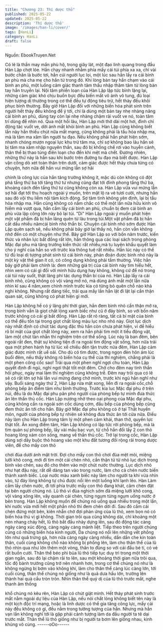 ```yaml
---
title: "Chương 23: Thí dược thỏ"
published: 2025-05-22
updated: 2025-05-22
description: 'Thí dược thỏ'
image: '/images/han-li/cover/'
tags: [HanLi]
category: HanLi
draft: false
---
```


Nguồn: EbookTruyen.Net

Có lẽ là thần may mắn phù hộ, trong giây lát, một đạo linh quang
trong đầu Hàn Lập chợt lóe.
Hắn chạy nhanh nhằm phía mấy cái túi phía xa xa, chỉ vài bước
chân là bước tơi, hắn cúi người lục lọi, một lúc sau hắn lấy ra cái
bình an phù mà cha mẹ cho hắn từ trong đó.
Khi lòng bàn tay hắn chạm vào cái bình an phù, một luồng cảm
giác thanh tâm thấu nhập thâm tâm từ lòng bàn tay hắn truyền lại.
Nội tâm phiền loạn của Hàn Lập lập tức bình lặng lại, những cảm
giác khó chịu buồn bực đều biến mất vô ảnh vô tung, đủ loại hiện
tượng dị thường trong cơ thể đều tự động tiêu trừ, hết thảy đều
khôi phục bình thường.
Bây giờ Hàn Lập đối với những biến hóa phát sinh trên người hết
thảy đều không để ý tới, chỉ là dùng một bàn tay nhẹ nhàng nâng
cái bình an phù, dùng tay còn lại nhẹ nhàng chậm rãi vuốt ve nó,
toàn tâm trí dùng để nhìn nó.
Qua một hồi lâu, Hàn Lập mới thở dài một hơi, đình chỉ động tác
vuốt ve, dời ánh mắt khỏi bình an phù.
Hàn Lập cũng không biết lần này hắn thiếu chút nữa mất mạng,
cũng không phải là tẩu hỏa nhập ma, mà là tâm ma xâm lấn
người tu đạo. Nếu không phải hắn phát hiện sớm, nhanh chóng
mượn ngoại lực khu trừ tâm ma, chỉ sợ không bao lâu hắn sẽ bị
tâm ma xâm nhập nguyên thần, sau đó bị khống chế rơi vào
huyễn cảnh, thân thể bị thao túng điên loạn cho đến khi mệt mà
chết. Đương nhiên, những thứ này là hắn sau khi bước trên
đường tu đạo mà biết được.
Hàn Lập vận công dò xét toàn thân trên dưới, cảm giác được hết
thảy chưa từng có chuyện, hơn nữa để hắn vui mừng lẫn sợ hãi

chính là công lực của hắn tăng trưởng không ít, mặc dù còn
không có đột phá tầng thứ ba tới tâng thứ tư nhưng cũng đạt tới
đỉnh phong tầng thứ ba, khoảng cách đến tầng thứ tư cũng không
còn xa.
Hàn Lập vừa vui mừng lẫn sợ hãi đạt tới thu hoạch ngoài ý muốn,
trên mặt lộ ra vẻ tươi cười, nhưng hắn sau đó vội thu liễm nội tâm
kích động. Sợ tâm tình không yên định, lại bị tẩu hỏa nhập ma.
Hắn cũng không có nắm chắc có thể một lần nữa hữu kinh vô
hiểm mà vượt qua, hắn cầm lấy cái bình an phù, chuẩn bị đem cái
bình an phù vừa lập công lớn này bỏ lại túi.
"Di" Hàn Lập ngoài ý muốn phát hiện một vật phẩm đã bị hắn lãng
quên từ lâu trong túi.Một vật phẩm đã bị hắn cất dấu nhiều nămcái bình nhỏ thần bí.
Chuyện cái bình nhỏ sớm được Hàn Lập quên sạch sẽ, nếu
không phải bây giờ lại thấy nó, hắn còn vẫn không nhớ đến có
một chuyện như thế.
Bây giờ Hàn Lập so với bốn năm trước, kiến thức và nhãn lực bất
đồng rất lớn, hắn thông qua các loại sách trong phòng Mặc đại
phu mà tăng trưởng kiến thức rất nhiều,mà tu luyện khẩu quyết
làm cho ý nghĩ của hắn so với trước kia thông tuệ rất nhiều. Hắn
lúc này có thể từ đủ loại dị tượng phát sinh từ cái bình này, phán
đoán được bình nhỏ này là một kỳ vật thế gian ít có, có công
dụng không phải tầm thường.
Việc hắn bây giờ phải làm chính là: đem những giá trị của cái bình
này tìm hiểu hết, nhìn xem có cái gì đối với mình hữu dụng hay
không, không cứ để nó trong cái túi này suốt, thật lãng phí tác
dụng thần bí của nó.
Hàn Lập lấy ra cái bình nhỏ, cũng không có vội vàng mở nó, mà
dùng ánh mắt một lần nữa nhìn kĩ sau 4 năm,xem chính mình
trước kia có từng bỏ quên chỗ nào khả nghi không.
Nhưng rất đáng tiếc, trải qua mấy lần hắn lật đi lật lại cẩn thận
quan sát, cũng không có phát hiện gì mới.

Hàn Lập không hề có ý lãng phí thời gian, hắn đem bình nhỏ cẩn
thận mở ra, trong bình vẫn là giọt chất lỏng xanh biếc như cũ ở
đáy bình, so với bốn năm trước không có cái gì bất đồng.
Hàn Lập rất rõ ràng, tất cả bí mật của bình có thể đều tồn tại trong
giọt chất lỏng màu lục nho nhỏ này. Giọt lục dịch này nhất định có
chút tác dụng đặc thù hắn còn chưa phát hiện, vì để hiểu rõ bí
mật của giọt chất lỏng này, xem ra hắn phải tìm một ít tiểu động
vật, làm một chút tàn nhẫn thí nghiệm trên cơ thể sống.
Lúc này là ban đêm, bên ngoài rất đen, thật sự không tiện đi ra
ngoài tìm động vật sống, hơn nữa trải qua một phen hành hạ từ
lúc xế chiều đến tận trước nửa đêm, Hàn Lập cảm giác được
mình rất uể oải. Cho dù có tìm được, trong ngọn đèn hôn ám lúc
buổi đêm, nếu thấy không rõ biến hóa cụ thể của thí nghiệm,
chẳng phải là một phen công cốc sao!
Trải qua một phen nghĩ ngợi chu toàn, Hàn Lập quyết định đi ngủ,
nghỉ ngơi thật tốt một đêm. Chờ cho đêm nay tinh thần hồi phục,
ngày mai làm thí nghiệm cũng không trễ. Đêm nay trôi qua có lẽ
sẽ có rất lớn sợ hãi lẫn vui mừng đang chờ mình, trước khi ngủ
hắn nghĩ như vậy.
Buổi sáng ngày thứ 2, Hàn Lập rửa mặt xong, liền đi ra ngoài
cốc,chỗ phòng bếp ăn điểm tâm như bình thường. Trước kia luc
Mặc đại phu ở trên núi, đều là do Mặc đại phu pân phó người của
phòng bếp tự mình đưa thức ăn lên thần thủ cốc. Hàn Lập nương
nhờ theo oai phong của Mặc đại phu, cũng không cần ra ngoài
sơn cốc dùng cơm, đầu bếp của phòng bếp cũng đem thức ăn tới
cho hắn. Bây giờ Mặc đại phu không có ở tại Thất huyền môn,
người của phòng bếp tự nhiên sẽ không đưa thức ăn tới cửa nữa.
Điều này làm cho Hàn Lập trong tâm lý một phen cảm khái, than
thở, quyền lực thật tốt.
Ăn xong điểm tâm, Hàn Lập không có lập tức rời phòng bếp, mà
là tìm quản sự phòng bếp, lấy vài mẩu bạc vụn, từ chỗ hắn đổi lấy
2 con thỏ hoang lông xám còn sống, mang về thần thủ cốc.
Trở lại trong cốc, Hàn Lập dùng sợi dây buộc thỏ hoang vào một
khu đất tương đối rộng rãi trong dược viên, để cho mấy con thỏ

chơi đùa dưới ánh mặt trời.
Đợi cho mấy con thỏ chơi đùa mệt mỏi, miệng lưỡi khô cong, mới
đi tìm một cái chén nhỏ, cẩn thận từ từ nhỏ lục dịch trong bình
vào chén, sau đó cho thêm vào một chút nước thường.
Lục dịch nhỏ như hạt đậu này, rất dễ dàng tan vào trong nước,
làm cho cả chén nước biến thành xanh biếc. Loại nước màu xanh
biếc này làm cho người ta khi vừa nhìn vào, từ đáy lòng không tự
chủ được nổi lên một luồng khí lạnh lẽo.
Hàn Làm cầm lấy chén nước, đi tới phía trước mấy con thỏ đang
khát, câm chén đặt tại bên người chúng nó.
Lũ thỏ vì đùa nghịch sớm đã miệng lưỡi khô cong, vội vàng xông
lên, vây quanh cái chén, từng ngụm từng ngụm uống nước ở bên
trong. Hàn Lập không muốn để chúng nó uống quá nhiều trong
một lần, khi nước vừa mới hết một phần nhỏ thì đem chén dời đi.
Sau đó cầm cái chén đứng một bên, kiên nhẫn chờ đợi phản ứng
của lũ thỏ, xem bọn nó có biến hóa thú vị gì không.
Thời gian trôi qua cũng không dài, chỉ khoảng một nén nhang
cháy hết, lũ thỏ bắt đầu nhảy dựng lên, sau đó động tác càng
ngày càng xúc động, càng ngày càng mãnh liệt. Tiếp theo trên
người chúng cũng có những biến hóa kinh người, Da chúng nó
nổi lên những vết phồng lớn như quả trứng gà, hơn nữa càng
ngày càng nhiều, dần dần che kín toàn thân, cuối cùng không chỗ
nào không bị phồng lên, làm cho thân thể của lũ thỏ nhìn qua như
lớn thêm một vòng, thân to đùng so với cái đầu bé tí, có vẻ rất
buồn cười.
Thân thể béo phì bủa lũ thỏ tiếp tục duy trì trong một thời gian
ngắn, sau đó lại chậm rãi to lên, sau một khoảng thời gian nữa
trôi qua, tốc độ bành trướng cũng trở nên nhanh hơn, trong cơ
thể chúng nó như là không ngừng bị bơm vào không khí, làm cho
thân thể càng lúc càng lớn, tới cuối cùng, thân thể chúng nó giống
như là quả dưa hấu lớn, trướng lên thành hai quả cầu tròn tròn.
Nhìn thân thể quỷ dị của lũ thỏ trước mắt, nghe thanh âm thống

khổ chúng nó kêu rên, Hàn Lập có chút giật mình.
Hết thảy phát sinh trước mắt nằm ngoài dự liệu của Hàn Lập, nếu
nói chất lỏng không biết tên này là một kịch độc trí mạng, hoặc là
linh dược có thể gia tăng công lực, mấy cái này đều không có gì,
đều nằm trong tưởng tượng của hắn. Nhưng mà hắn vạn lần
không nghĩ tới là gặp phải cảnh tượng làm da đầu người ta tê dại
trước mắt. Thân thể lũ thỏ giống như bị người ta bơm lên giống
nhau, kinh khủng vô cùng.
------oOo------
